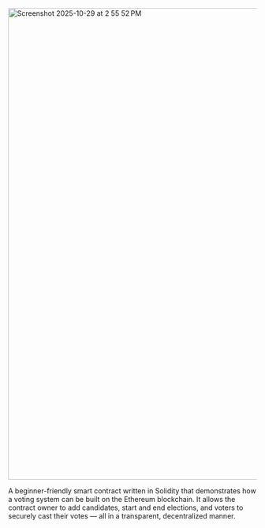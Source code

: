 
<img width="1470" height="956" alt="Screenshot 2025-10-29 at 2 55 52 PM" src="https://github.com/user-attachments/assets/087b580e-5931-45c9-9a57-65e042b85b52" />

A beginner-friendly smart contract written in Solidity that demonstrates how a voting system can be built on the Ethereum blockchain.
It allows the contract owner to add candidates, start and end elections, and voters to securely cast their votes — all in a transparent, decentralized manner.
